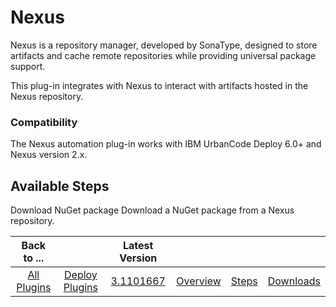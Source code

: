 
Nexus
=====


Nexus is a repository manager, developed by SonaType, designed to store artifacts and cache remote repositories while 
providing universal package support.


This plug-in integrates with Nexus to interact with artifacts hosted in the Nexus
 repository.


### Compatibility


The Nexus automation plug-in works with IBM UrbanCode Deploy 6.0+ and Nexus version 
2.x.



Available Steps
---------------


Download NuGet package Download a NuGet package from a Nexus repository.






|Back to ...||Latest Version||||
| :---: | :---: | :---: | :---: | :---: | :---: |
|[All Plugins](../../index.md)|[Deploy Plugins](../README.md)|[3.1101667](https://raw.githubusercontent.com/UrbanCode/IBM-UCD-PLUGINS/main/files/nexus/Nexus-3.1101667.zip)|[Overview](overview.md)|[Steps](steps.md)|[Downloads](downloads.md)|
